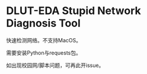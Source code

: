 # DLUT-EDA Stupid Network Diagnosis Tool

快速检测网络。不支持MacOS。

需要安装Python与requests包。

如出现校园网/脚本问题，可再此开issue。
